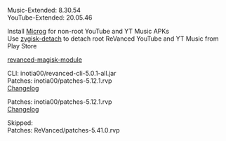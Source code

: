 Music-Extended: 8.30.54  
YouTube-Extended: 20.05.46  

Install [Microg](https://github.com/ReVanced/GmsCore/releases) for non-root YouTube and YT Music APKs  
Use [zygisk-detach](https://github.com/j-hc/zygisk-detach) to detach root ReVanced YouTube and YT Music from Play Store  

[revanced-magisk-module](https://github.com/j-hc/revanced-magisk-module)
  
CLI: inotia00/revanced-cli-5.0.1-all.jar  
Patches: inotia00/patches-5.12.1.rvp  
[Changelog](https://github.com/inotia00/revanced-patches/releases/tag/v5.12.1)

Patches: inotia00/patches-5.12.1.rvp  
[Changelog](https://github.com/inotia00/revanced-patches/releases/tag/v5.12.1)  

Skipped:  
Patches: ReVanced/patches-5.41.0.rvp          
